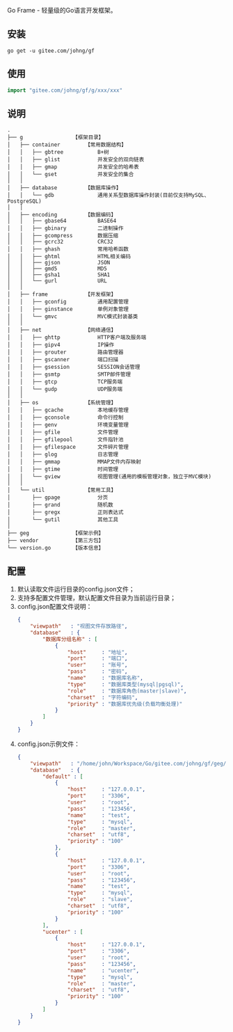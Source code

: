 Go Frame - 轻量级的Go语言开发框架。

## 安装
```
go get -u gitee.com/johng/gf
````

## 使用
```go
import "gitee.com/johng/gf/g/xxx/xxx"
```

## 说明
    .
    ├── g                【框架目录】
    │   ├── container        【常用数据结构】
    │   │   ├── gbtree           B+树
    │   │   ├── glist            并发安全的双向链表
    │   │   ├── gmap             并发安全的哈希表
    │   │   └── gset             并发安全的集合
    │   │   
    │   ├── database         【数据库操作】
    │   │   └── gdb              通用关系型数据库操作封装(目前仅支持MySQL、PostgreSQL)
    │   │   
    │   ├── encoding         【数据编码】
    │   │   ├── gbase64          BASE64
    │   │   ├── gbinary          二进制操作
    │   │   ├── gcompress        数据压缩
    │   │   ├── gcrc32           CRC32
    │   │   ├── ghash            常用哈希函数
    │   │   ├── ghtml            HTML相关编码
    │   │   ├── gjson            JSON
    │   │   ├── gmd5             MD5
    │   │   ├── gsha1            SHA1
    │   │   └── gurl             URL
    │   │   
    │   ├── frame            【开发框架】
    │   │   ├── gconfig          通用配置管理
    │   │   ├── ginstance        单例对象管理
    │   │   └── gmvc             MVC模式封装基类
    │   │   
    │   ├── net              【网络通信】
    │   │   ├── ghttp            HTTP客户端及服务端
    │   │   ├── gipv4            IP操作
    │   │   ├── grouter          路由管理器
    │   │   ├── gscanner         端口扫描
    │   │   ├── gsession         SESSION会话管理
    │   │   ├── gsmtp            SMTP邮件管理
    │   │   ├── gtcp             TCP服务端
    │   │   └── gudp             UDP服务端
    │   │   
    │   ├── os               【系统管理】
    │   │   ├── gcache           本地缓存管理
    │   │   ├── gconsole         命令行控制
    │   │   ├── genv             环境变量管理
    │   │   ├── gfile            文件管理
    │   │   ├── gfilepool        文件指针池
    │   │   ├── gfilespace       文件碎片管理
    │   │   ├── glog             日志管理
    │   │   ├── gmmap            MMAP文件内存映射
    │   │   ├── gtime            时间管理
    │   │   └── gview            视图管理(通用的模板管理对象，独立于MVC模块)
    │   │   
    │   └── util             【常用工具】
    │       ├── gpage            分页
    │       ├── grand            随机数
    │       ├── gregx            正则表达式
    │       └── gutil            其他工具
    │   
    ├── geg              【框架示例】
    ├── vendor           【第三方包】
    └── version.go       【版本信息】
    
## 配置
1. 默认读取文件运行目录的config.json文件；
1. 支持多配置文件管理，默认配置文件目录为当前运行目录；
1. config.json配置文件说明：
    ```json
    {
        "viewpath"   : "视图文件存放路径",
        "database"   : {
            "数据库分组名称" : [
                {
                    "host"     : "地址",
                    "port"     : "端口",
                    "user"     : "账号",
                    "pass"     : "密码",
                    "name"     : "数据库名称",
                    "type"     : "数据库类型(mysql|pgsql)",
                    "role"     : "数据库角色(master|slave)",
                    "charset"  : "字符编码",
                    "priority" : "数据库优先级(负载均衡处理)"
                }
            ]
        }
    }
    ```
1. config.json示例文件：
    ```json
    {
        "viewpath"   : "/home/john/Workspace/Go/gitee.com/johng/gf/geg/frame/mvc/view",
        "database"   : {
            "default" : [
                {
                    "host"     : "127.0.0.1",
                    "port"     : "3306",
                    "user"     : "root",
                    "pass"     : "123456",
                    "name"     : "test",
                    "type"     : "mysql",
                    "role"     : "master",
                    "charset"  : "utf8",
                    "priority" : "100"
                },
                {
                    "host"     : "127.0.0.1",
                    "port"     : "3306",
                    "user"     : "root",
                    "pass"     : "123456",
                    "name"     : "test",
                    "type"     : "mysql",
                    "role"     : "slave",
                    "charset"  : "utf8",
                    "priority" : "100"
                }
            ],
            "ucenter" : [
                {
                    "host"     : "127.0.0.1",
                    "port"     : "3306",
                    "user"     : "root",
                    "pass"     : "123456",
                    "name"     : "ucenter",
                    "type"     : "mysql",
                    "role"     : "master",
                    "charset"  : "utf8",
                    "priority" : "100"
                }
            ]
        }
    }
    ```

